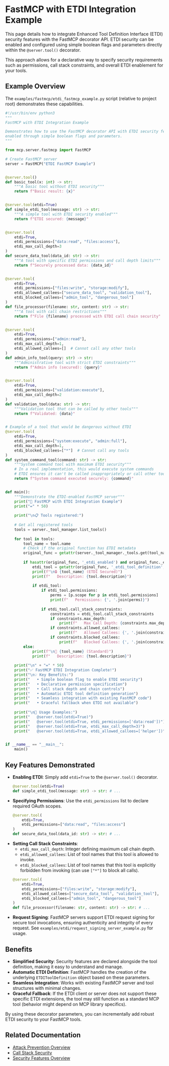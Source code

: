 # FastMCP with ETDI Integration Example

This page details how to integrate Enhanced Tool Definition Interface (ETDI) security features with the FastMCP decorator API. ETDI security can be enabled and configured using simple boolean flags and parameters directly within the `@server.tool()` decorator.

This approach allows for a declarative way to specify security requirements such as permissions, call stack constraints, and overall ETDI enablement for your tools.

## Example Overview

The `examples/fastmcp/etdi_fastmcp_example.py` script (relative to project root) demonstrates these capabilities.

```python
#!/usr/bin/env python3
"""
FastMCP with ETDI Integration Example

Demonstrates how to use the FastMCP decorator API with ETDI security features
enabled through simple boolean flags and parameters.
"""

from mcp.server.fastmcp import FastMCP

# Create FastMCP server
server = FastMCP("ETDI FastMCP Example")


@server.tool()
def basic_tool(x: int) -> str:
    """A basic tool without ETDI security"""
    return f"Basic result: {x}"


@server.tool(etdi=True)
def simple_etdi_tool(message: str) -> str:
    """A simple tool with ETDI security enabled"""
    return f"ETDI secured: {message}"


@server.tool(
    etdi=True,
    etdi_permissions=["data:read", "files:access"],
    etdi_max_call_depth=3
)
def secure_data_tool(data_id: str) -> str:
    """A tool with specific ETDI permissions and call depth limits"""
    return f"Securely processed data: {data_id}"


@server.tool(
    etdi=True,
    etdi_permissions=["files:write", "storage:modify"],
    etdi_allowed_callees=["secure_data_tool", "validation_tool"],
    etdi_blocked_callees=["admin_tool", "dangerous_tool"]
)
def file_processor(filename: str, content: str) -> str:
    """A tool with call chain restrictions"""
    return f"File {filename} processed with ETDI call chain security"


@server.tool(
    etdi=True,
    etdi_permissions=["admin:read"],
    etdi_max_call_depth=1,
    etdi_allowed_callees=[]  # Cannot call any other tools
)
def admin_info_tool(query: str) -> str:
    """Administrative tool with strict ETDI constraints"""
    return f"Admin info (secured): {query}"


@server.tool(
    etdi=True,
    etdi_permissions=["validation:execute"],
    etdi_max_call_depth=2
)
def validation_tool(data: str) -> str:
    """Validation tool that can be called by other tools"""
    return f"Validated: {data}"


# Example of a tool that would be dangerous without ETDI
@server.tool(
    etdi=True,
    etdi_permissions=["system:execute", "admin:full"],
    etdi_max_call_depth=1,
    etdi_blocked_callees=["*"]  # Cannot call any tools
)
def system_command_tool(command: str) -> str:
    """System command tool with maximum ETDI security"""
    # In a real implementation, this would execute system commands
    # ETDI ensures it can't be called inappropriately or call other tools
    return f"System command executed securely: {command}"


def main():
    """Demonstrate the ETDI-enabled FastMCP server"""
    print("🚀 FastMCP with ETDI Integration Example")
    print("=" * 50)
    
    print("\n📋 Tools registered:")
    
    # Get all registered tools
    tools = server._tool_manager.list_tools()
    
    for tool in tools:
        tool_name = tool.name
        # Check if the original function has ETDI metadata
        original_func = getattr(server._tool_manager._tools.get(tool_name), '_original_function', None)
        
        if hasattr(original_func, '_etdi_enabled') and original_func._etdi_enabled:
            etdi_tool = getattr(original_func, '_etdi_tool_definition', None)
            print(f"\n🔒 {tool_name} (ETDI Secured)")
            print(f"   Description: {tool.description}")
            
            if etdi_tool:
                if etdi_tool.permissions:
                    perms = [p.scope for p in etdi_tool.permissions]
                    print(f"   Permissions: {', '.join(perms)}")
                
                if etdi_tool.call_stack_constraints:
                    constraints = etdi_tool.call_stack_constraints
                    if constraints.max_depth:
                        print(f"   Max Call Depth: {constraints.max_depth}")
                    if constraints.allowed_callees:
                        print(f"   Allowed Callees: {', '.join(constraints.allowed_callees)}")
                    if constraints.blocked_callees:
                        print(f"   Blocked Callees: {', '.join(constraints.blocked_callees)}")
        else:
            print(f"\n📝 {tool_name} (Standard)")
            print(f"   Description: {tool.description}")
    
    print("\n" + "=" * 50)
    print("✅ FastMCP ETDI Integration Complete!")
    print("\n💡 Key Benefits:")
    print("   • Simple boolean flag to enable ETDI security")
    print("   • Declarative permission specification")
    print("   • Call stack depth and chain controls")
    print("   • Automatic ETDI tool definition generation")
    print("   • Seamless integration with existing FastMCP code")
    print("   • Graceful fallback when ETDI not available")
    
    print("\n🔧 Usage Examples:")
    print("   @server.tool(etdi=True)")
    print("   @server.tool(etdi=True, etdi_permissions=['data:read'])")
    print("   @server.tool(etdi=True, etdi_max_call_depth=3)")
    print("   @server.tool(etdi=True, etdi_allowed_callees=['helper'])")


if __name__ == "__main__":
    main()

```

## Key Features Demonstrated

-   **Enabling ETDI**: Simply add `etdi=True` to the `@server.tool()` decorator.
    ```python
    @server.tool(etdi=True)
    def simple_etdi_tool(message: str) -> str: # ...
    ```
-   **Specifying Permissions**: Use the `etdi_permissions` list to declare required OAuth scopes.
    ```python
    @server.tool(
        etdi=True,
        etdi_permissions=["data:read", "files:access"]
    )
    def secure_data_tool(data_id: str) -> str: # ...
    ```
-   **Setting Call Stack Constraints**:
    -   `etdi_max_call_depth`: Integer defining maximum call chain depth.
    -   `etdi_allowed_callees`: List of tool names that this tool is allowed to invoke.
    -   `etdi_blocked_callees`: List of tool names that this tool is explicitly forbidden from invoking (can use `["*"]` to block all calls).
    ```python
    @server.tool(
        etdi=True,
        etdi_permissions=["files:write", "storage:modify"],
        etdi_allowed_callees=["secure_data_tool", "validation_tool"],
        etdi_blocked_callees=["admin_tool", "dangerous_tool"]
    )
    def file_processor(filename: str, content: str) -> str: # ...
    ```
-   **Request Signing**: FastMCP servers support ETDI request signing for secure tool invocations, ensuring authenticity and integrity of every request. See `examples/etdi/request_signing_server_example.py` for usage.

## Benefits

-   **Simplified Security**: Security features are declared alongside the tool definition, making it easy to understand and manage.
-   **Automatic ETDI Definition**: FastMCP handles the creation of the underlying `ETDIToolDefinition` object based on these parameters.
-   **Seamless Integration**: Works with existing FastMCP server and tool structures with minimal changes.
-   **Graceful Fallback**: If the ETDI client or server does not support these specific ETDI extensions, the tool may still function as a standard MCP tool (behavior might depend on MCP library specifics).

By using these decorator parameters, you can incrementally add robust ETDI security to your FastMCP tools.

## Related Documentation

- [Attack Prevention Overview](../attack-prevention.md)
- [Call Stack Security](../attack-prevention.md#call-stack-security)
- [Security Features Overview](../security-features.md) 